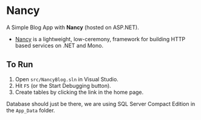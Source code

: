 Nancy
=====

A Simple Blog App with **Nancy** (hosted on ASP.NET).

* [Nancy](http://nancyfx.org) is a lightweight, low-ceremony, framework for building HTTP based services on .NET and Mono.


To Run
------

1. Open `src/NancyBlog.sln` in Visual Studio.
2. Hit `F5` (or the Start Debugging button).
3. Create tables by clicking the link in the home page.

Database should just be there, we are using SQL Server Compact Edition in the `App_Data` folder.
